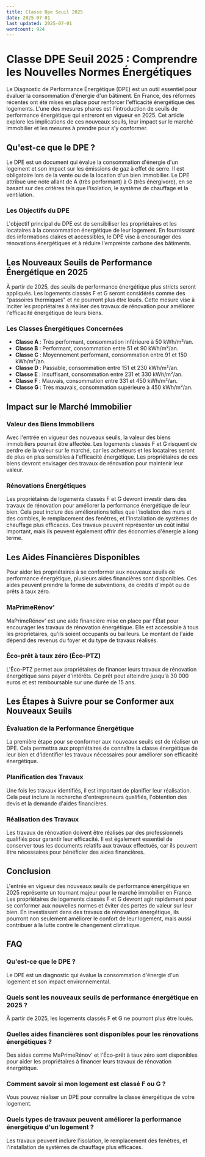 ```yaml
---
title: Classe Dpe Seuil 2025
date: 2025-07-01
last_updated: 2025-07-01
wordcount: 924
---
```


# Classe DPE Seuil 2025 : Comprendre les Nouvelles Normes Énergétiques

Le Diagnostic de Performance Énergétique (DPE) est un outil essentiel pour évaluer la consommation d'énergie d'un bâtiment. En France, des réformes récentes ont été mises en place pour renforcer l'efficacité énergétique des logements. L'une des mesures phares est l'introduction de seuils de performance énergétique qui entreront en vigueur en 2025. Cet article explore les implications de ces nouveaux seuils, leur impact sur le marché immobilier et les mesures à prendre pour s'y conformer.

## Qu'est-ce que le DPE ?

Le DPE est un document qui évalue la consommation d'énergie d'un logement et son impact sur les émissions de gaz à effet de serre. Il est obligatoire lors de la vente ou de la location d'un bien immobilier. Le DPE attribue une note allant de A (très performant) à G (très énergivore), en se basant sur des critères tels que l'isolation, le système de chauffage et la ventilation.

### Les Objectifs du DPE

L'objectif principal du DPE est de sensibiliser les propriétaires et les locataires à la consommation énergétique de leur logement. En fournissant des informations claires et accessibles, le DPE vise à encourager des rénovations énergétiques et à réduire l'empreinte carbone des bâtiments.

## Les Nouveaux Seuils de Performance Énergétique en 2025

À partir de 2025, des seuils de performance énergétique plus stricts seront appliqués. Les logements classés F et G seront considérés comme des "passoires thermiques" et ne pourront plus être loués. Cette mesure vise à inciter les propriétaires à réaliser des travaux de rénovation pour améliorer l'efficacité énergétique de leurs biens.

### Les Classes Énergétiques Concernées

- **Classe A** : Très performant, consommation inférieure à 50 kWh/m²/an.
- **Classe B** : Performant, consommation entre 51 et 90 kWh/m²/an.
- **Classe C** : Moyennement performant, consommation entre 91 et 150 kWh/m²/an.
- **Classe D** : Passable, consommation entre 151 et 230 kWh/m²/an.
- **Classe E** : Insuffisant, consommation entre 231 et 330 kWh/m²/an.
- **Classe F** : Mauvais, consommation entre 331 et 450 kWh/m²/an.
- **Classe G** : Très mauvais, consommation supérieure à 450 kWh/m²/an.

## Impact sur le Marché Immobilier

### Valeur des Biens Immobiliers

Avec l'entrée en vigueur des nouveaux seuils, la valeur des biens immobiliers pourrait être affectée. Les logements classés F et G risquent de perdre de la valeur sur le marché, car les acheteurs et les locataires seront de plus en plus sensibles à l'efficacité énergétique. Les propriétaires de ces biens devront envisager des travaux de rénovation pour maintenir leur valeur.

### Rénovations Énergétiques

Les propriétaires de logements classés F et G devront investir dans des travaux de rénovation pour améliorer la performance énergétique de leur bien. Cela peut inclure des améliorations telles que l'isolation des murs et des combles, le remplacement des fenêtres, et l'installation de systèmes de chauffage plus efficaces. Ces travaux peuvent représenter un coût initial important, mais ils peuvent également offrir des économies d'énergie à long terme.

## Les Aides Financières Disponibles

Pour aider les propriétaires à se conformer aux nouveaux seuils de performance énergétique, plusieurs aides financières sont disponibles. Ces aides peuvent prendre la forme de subventions, de crédits d'impôt ou de prêts à taux zéro.

### MaPrimeRénov'

MaPrimeRénov' est une aide financière mise en place par l'État pour encourager les travaux de rénovation énergétique. Elle est accessible à tous les propriétaires, qu'ils soient occupants ou bailleurs. Le montant de l'aide dépend des revenus du foyer et du type de travaux réalisés.

### Éco-prêt à taux zéro (Éco-PTZ)

L'Éco-PTZ permet aux propriétaires de financer leurs travaux de rénovation énergétique sans payer d'intérêts. Ce prêt peut atteindre jusqu'à 30 000 euros et est remboursable sur une durée de 15 ans.

## Les Étapes à Suivre pour se Conformer aux Nouveaux Seuils

### Évaluation de la Performance Énergétique

La première étape pour se conformer aux nouveaux seuils est de réaliser un DPE. Cela permettra aux propriétaires de connaître la classe énergétique de leur bien et d'identifier les travaux nécessaires pour améliorer son efficacité énergétique.

### Planification des Travaux

Une fois les travaux identifiés, il est important de planifier leur réalisation. Cela peut inclure la recherche d'entrepreneurs qualifiés, l'obtention des devis et la demande d'aides financières.

### Réalisation des Travaux

Les travaux de rénovation doivent être réalisés par des professionnels qualifiés pour garantir leur efficacité. Il est également essentiel de conserver tous les documents relatifs aux travaux effectués, car ils peuvent être nécessaires pour bénéficier des aides financières.

## Conclusion

L'entrée en vigueur des nouveaux seuils de performance énergétique en 2025 représente un tournant majeur pour le marché immobilier en France. Les propriétaires de logements classés F et G devront agir rapidement pour se conformer aux nouvelles normes et éviter des pertes de valeur sur leur bien. En investissant dans des travaux de rénovation énergétique, ils pourront non seulement améliorer le confort de leur logement, mais aussi contribuer à la lutte contre le changement climatique.

## FAQ

### Qu'est-ce que le DPE ?

Le DPE est un diagnostic qui évalue la consommation d'énergie d'un logement et son impact environnemental.

### Quels sont les nouveaux seuils de performance énergétique en 2025 ?

À partir de 2025, les logements classés F et G ne pourront plus être loués.

### Quelles aides financières sont disponibles pour les rénovations énergétiques ?

Des aides comme MaPrimeRénov' et l'Éco-prêt à taux zéro sont disponibles pour aider les propriétaires à financer leurs travaux de rénovation énergétique.

### Comment savoir si mon logement est classé F ou G ?

Vous pouvez réaliser un DPE pour connaître la classe énergétique de votre logement.

### Quels types de travaux peuvent améliorer la performance énergétique d'un logement ?

Les travaux peuvent inclure l'isolation, le remplacement des fenêtres, et l'installation de systèmes de chauffage plus efficaces.